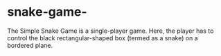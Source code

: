 # snake-game-
The Simple Snake Game is a single-player game. Here, the player has to control the black rectangular-shaped box (termed as a snake) on a bordered plane.
